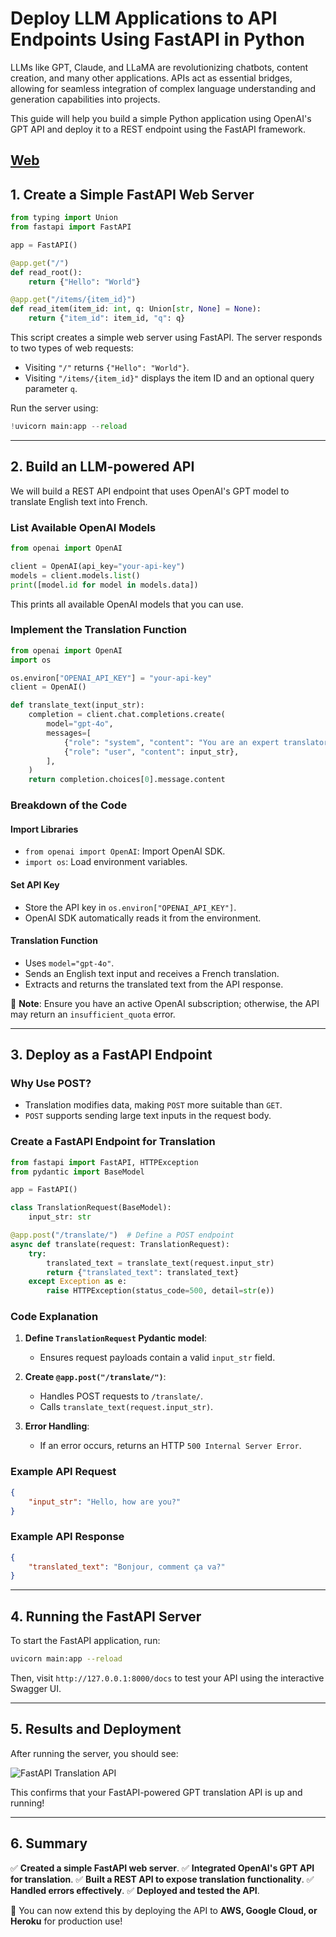 # **Deploy LLM Applications to API Endpoints Using FastAPI in Python**

LLMs like GPT, Claude, and LLaMA are revolutionizing chatbots, content creation, and many other applications. APIs act as essential bridges, allowing for seamless integration of complex language understanding and generation capabilities into projects.

This guide will help you build a simple Python application using OpenAI's GPT API and deploy it to a REST endpoint using the FastAPI framework.


 [**Web**](https://shard-particle-6f4.notion.site/Tri-n-khai-ng-d-ng-LLM-th-nh-API-Endpoint-b-ng-FastAPI-trong-Python-19b2d939cc0c807ca991c35f487cdac4?pvs=4)
---

## **1. Create a Simple FastAPI Web Server**

```python
from typing import Union
from fastapi import FastAPI

app = FastAPI()

@app.get("/")
def read_root():
    return {"Hello": "World"}

@app.get("/items/{item_id}")
def read_item(item_id: int, q: Union[str, None] = None):
    return {"item_id": item_id, "q": q}
```

This script creates a simple web server using FastAPI. The server responds to two types of web requests:
- Visiting `"/"` returns `{"Hello": "World"}`.
- Visiting `"/items/{item_id}"` displays the item ID and an optional query parameter `q`.

Run the server using:

```python
!uvicorn main:app --reload
```

---

## **2. Build an LLM-powered API**

We will build a REST API endpoint that uses OpenAI's GPT model to translate English text into French.

### **List Available OpenAI Models**

```python
from openai import OpenAI

client = OpenAI(api_key="your-api-key")
models = client.models.list()
print([model.id for model in models.data])
```

This prints all available OpenAI models that you can use.

### **Implement the Translation Function**

```python
from openai import OpenAI
import os

os.environ["OPENAI_API_KEY"] = "your-api-key"
client = OpenAI()

def translate_text(input_str):
    completion = client.chat.completions.create(
        model="gpt-4o",
        messages=[
            {"role": "system", "content": "You are an expert translator who translates text from English to French and only returns translated text."},
            {"role": "user", "content": input_str},
        ],
    )
    return completion.choices[0].message.content
```

### **Breakdown of the Code**

#### **Import Libraries**
- `from openai import OpenAI`: Import OpenAI SDK.
- `import os`: Load environment variables.

#### **Set API Key**
- Store the API key in `os.environ["OPENAI_API_KEY"]`.
- OpenAI SDK automatically reads it from the environment.

#### **Translation Function**
- Uses `model="gpt-4o"`.
- Sends an English text input and receives a French translation.
- Extracts and returns the translated text from the API response.

🔴 **Note**: Ensure you have an active OpenAI subscription; otherwise, the API may return an `insufficient_quota` error.

---

## **3. Deploy as a FastAPI Endpoint**

### **Why Use POST?**
- Translation modifies data, making `POST` more suitable than `GET`.
- `POST` supports sending large text inputs in the request body.

### **Create a FastAPI Endpoint for Translation**

```python
from fastapi import FastAPI, HTTPException
from pydantic import BaseModel

app = FastAPI()

class TranslationRequest(BaseModel):
    input_str: str

@app.post("/translate/")  # Define a POST endpoint
async def translate(request: TranslationRequest):
    try:
        translated_text = translate_text(request.input_str)
        return {"translated_text": translated_text}
    except Exception as e:
        raise HTTPException(status_code=500, detail=str(e))
```

### **Code Explanation**

1. **Define `TranslationRequest` Pydantic model**:
   - Ensures request payloads contain a valid `input_str` field.

2. **Create `@app.post("/translate/")`**:
   - Handles POST requests to `/translate/`.
   - Calls `translate_text(request.input_str)`.

3. **Error Handling**:
   - If an error occurs, returns an HTTP `500 Internal Server Error`.

### **Example API Request**

```json
{
    "input_str": "Hello, how are you?"
}
```

### **Example API Response**

```json
{
    "translated_text": "Bonjour, comment ça va?"
}
```

---

## **4. Running the FastAPI Server**

To start the FastAPI application, run:

```bash
uvicorn main:app --reload
```

Then, visit `http://127.0.0.1:8000/docs` to test your API using the interactive Swagger UI.

---

## **5. Results and Deployment**

After running the server, you should see:

![FastAPI Translation API](https://www.datacamp.com/)

This confirms that your FastAPI-powered GPT translation API is up and running!

---

## **6. Summary**

✅ **Created a simple FastAPI web server**.
✅ **Integrated OpenAI's GPT API for translation**.
✅ **Built a REST API to expose translation functionality**.
✅ **Handled errors effectively**.
✅ **Deployed and tested the API**.

🚀 You can now extend this by deploying the API to **AWS, Google Cloud, or Heroku** for production use!

